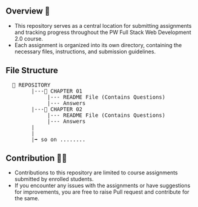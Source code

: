 ## Overview 🌟
- This repository serves as a central location for submitting assignments and tracking progress throughout the PW Full Stack Web Development 2.0 course.
- Each assignment is organized into its own directory, containing the necessary files, instructions, and submission guidelines.

## File Structure

<pre>
  📁 REPOSITORY
        |---📝 CHAPTER 01 
             |--- README File (Contains Questions)
             |--- Answers
        |---📝 CHAPTER 02
             |--- README File (Contains Questions)
             |--- Answers
        |
        |
        |➡️ so on ........
</pre>
        

## Contribution 🙎‍♂️
- Contributions to this repository are limited to course assignments submitted by enrolled students.
- If you encounter any issues with the assignments or have suggestions for improvements, you are free to raise Pull request and contribute for the same.
